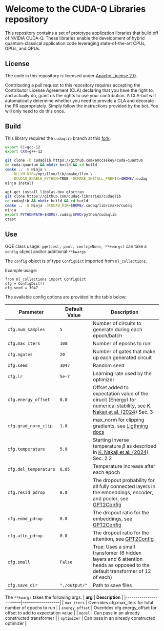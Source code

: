 # Welcome to the CUDA-Q Libraries repository

This repository contains a set of prototype application libraries that build off 
of NVIDIA CUDA-Q. These libraries enable the development of hybrid quantum-classical 
application code leveraging state-of-the-art CPUs, GPUs, and QPUs. 

## License

The code in this repository is licensed under [Apache License 2.0](./LICENSE).

Contributing a pull request to this repository requires accepting the
Contributor License Agreement (CLA) declaring that you have the right to, and
actually do, grant us the rights to use your contribution. A CLA-bot will
automatically determine whether you need to provide a CLA and decorate the PR
appropriately. Simply follow the instructions provided by the bot. You will only
need to do this once.

## Build 

This library requires the `cudaqlib` branch at this [fork](https://github.com/amccaskey/cuda-quantum). 

```bash 
export CC=gcc-12
export CXX=g++-12

git clone -b cudaqlib https://github.com/amccaskey/cuda-quantum 
cd cuda-quantum && mkdir build && cd build 
cmake .. -G Ninja \
   -DLLVM_DIR=/opt/llvm/lib/cmake/llvm \
   -DCUDAQ_ENABLE_PYTHON=TRUE -DCMAKE_INSTALL_PREFIX=$HOME/.cudaq 
ninja install 

apt-get install libblas-dev gfortran
git clone https://github.com/cudaq-libraries/cudaqlib
cd cudaqlib && mkdir build && cd build 
cmake .. -G Ninja -DCUDAQ_DIR=$HOME/.cudaq/lib/cmake/cudaq 
ninja 
export PYTHONPATH=$HOME/.cudaq:$PWD/python/cudaqlib
ctest 
```

## Use
GQE class usage: `gqe(cost, pool, config=None, **kwargs)` can take a `config` object and\or additional `**kwargs`

The `config` object is of type `ConfigDict` imported from `ml_collections`.  

Example usage:
```
from ml_collections import ConfigDict
cfg = ConfigDict()
cfg.seed = 3047
```

The available config options are provided in the table below:

| **Parameter**          | **Default Value**   | **Description**   |
|------------------------|---------------------|-------------------|
| `cfg.num_samples`      | `5`                 | Number of circuits to generate during each epoch/batch |
| `cfg.max_iters`        | `100`               | Number of epochs to run |
| `cfg.ngates`           | `20`                | Number of gates that make up each generated circuit |
| `cfg.seed`             | `3047`              | Random seed |
| `cfg.lr`               | `5e-7`              | Learning rate used by the optimizer |
| `cfg.energy_offset`    | `0.0`               | Offset added to expectation value of the cirucit (Energy) for numerical stability, see [K. Nakaji et al. (2024)](https://arxiv.org/abs/2401.09253) Sec. 3 |
| `cfg.grad_norm_clip`   | `1.0`               | max_norm for clipping gradients, see [Ligthning docs](https://lightning.ai/docs/fabric/stable/api/fabric_methods.html#clip-gradients) |
| `cfg.temperature`      | `5.0`               | Starting inverse temperature $\beta$ as described in [K. Nakaji et al. (2024)](https://arxiv.org/abs/2401.09253) Sec. 2.2 |
| `cfg.del_temperature`  | `0.05`              | Temperature increase after each epoch |
| `cfg.resid_pdrop`      | `0.0`               | The dropout probability for all fully connected layers in the embeddings, encoder, and pooler, see [GPT2Config](https://github.com/huggingface/transformers/blob/main/src/transformers/models/gpt2/configuration_gpt2.py) |
| `cfg.embd_pdrop`       | `0.0`               | The dropout ratio for the embeddings, see [GPT2Config](https://github.com/huggingface/transformers/blob/main/src/transformers/models/gpt2/configuration_gpt2.py) |
| `cfg.attn_pdrop`       | `0.0`               | The dropout ratio for the attention, see [GPT2Config](https://github.com/huggingface/transformers/blob/main/src/transformers/models/gpt2/configuration_gpt2.py) |
| `cfg.small`            | `False`             | True: Uses a small transfomer (6 hidden layers and 6 attention heads as opposed to the default transformer of 12 of each) |
| `cfg.save_dir`         | `"./output/"`       | Path to save files |

The `**kwargs` takes the following args:
| **arg**                | **Description**   |
|------------------------|-------------------|
| `max_iters`            | Overrides cfg.max_iters for total number of epochs to run |
| `energy_offset`        | Overrides cfg.energy_offset for offset to add to expectation value |
| `model`                | Can pass in an already constructed transformer |
| `optimizer`            | Can pass in an already constructed optimizer |
